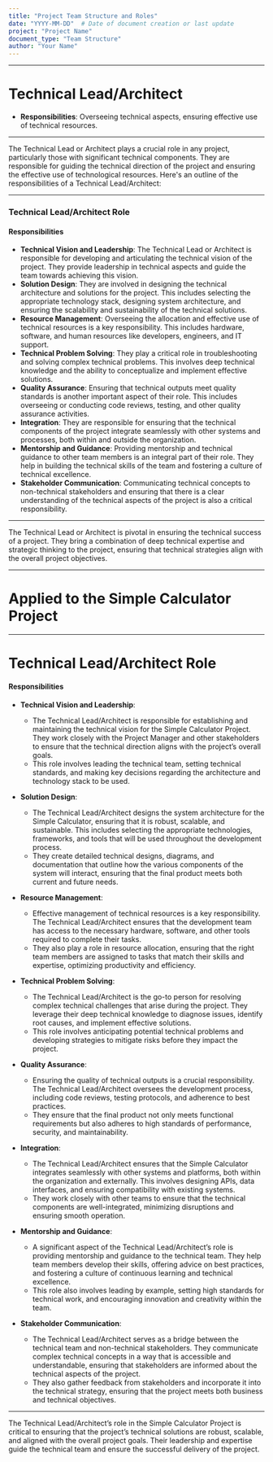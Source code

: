 ```yaml
---
title: "Project Team Structure and Roles"
date: "YYYY-MM-DD"  # Date of document creation or last update
project: "Project Name"
document_type: "Team Structure"
author: "Your Name"
---
```

---
# Technical Lead/Architect

- **Responsibilities**: Overseeing technical aspects, ensuring effective use of technical resources.

---
The Technical Lead or Architect plays a crucial role in any project, particularly those with significant technical components. They are responsible for guiding the technical direction of the project and ensuring the effective use of technological resources. Here's an outline of the responsibilities of a Technical Lead/Architect:

---

### Technical Lead/Architect Role

#### Responsibilities
- **Technical Vision and Leadership**: The Technical Lead or Architect is responsible for developing and articulating the technical vision of the project. They provide leadership in technical aspects and guide the team towards achieving this vision.
- **Solution Design**: They are involved in designing the technical architecture and solutions for the project. This includes selecting the appropriate technology stack, designing system architecture, and ensuring the scalability and sustainability of the technical solutions.
- **Resource Management**: Overseeing the allocation and effective use of technical resources is a key responsibility. This includes hardware, software, and human resources like developers, engineers, and IT support.
- **Technical Problem Solving**: They play a critical role in troubleshooting and solving complex technical problems. This involves deep technical knowledge and the ability to conceptualize and implement effective solutions.
- **Quality Assurance**: Ensuring that technical outputs meet quality standards is another important aspect of their role. This includes overseeing or conducting code reviews, testing, and other quality assurance activities.
- **Integration**: They are responsible for ensuring that the technical components of the project integrate seamlessly with other systems and processes, both within and outside the organization.
- **Mentorship and Guidance**: Providing mentorship and technical guidance to other team members is an integral part of their role. They help in building the technical skills of the team and fostering a culture of technical excellence.
- **Stakeholder Communication**: Communicating technical concepts to non-technical stakeholders and ensuring that there is a clear understanding of the technical aspects of the project is also a critical responsibility.

---

The Technical Lead or Architect is pivotal in ensuring the technical success of a project. They bring a combination of deep technical expertise and strategic thinking to the project, ensuring that technical strategies align with the overall project objectives.

---
# Applied to the Simple Calculator Project 

---
# Technical Lead/Architect Role

#### Responsibilities

- **Technical Vision and Leadership**:
  - The Technical Lead/Architect is responsible for establishing and maintaining the technical vision for the Simple Calculator Project. They work closely with the Project Manager and other stakeholders to ensure that the technical direction aligns with the project’s overall goals.
  - This role involves leading the technical team, setting technical standards, and making key decisions regarding the architecture and technology stack to be used.

- **Solution Design**:
  - The Technical Lead/Architect designs the system architecture for the Simple Calculator, ensuring that it is robust, scalable, and sustainable. This includes selecting the appropriate technologies, frameworks, and tools that will be used throughout the development process.
  - They create detailed technical designs, diagrams, and documentation that outline how the various components of the system will interact, ensuring that the final product meets both current and future needs.

- **Resource Management**:
  - Effective management of technical resources is a key responsibility. The Technical Lead/Architect ensures that the development team has access to the necessary hardware, software, and other tools required to complete their tasks.
  - They also play a role in resource allocation, ensuring that the right team members are assigned to tasks that match their skills and expertise, optimizing productivity and efficiency.

- **Technical Problem Solving**:
  - The Technical Lead/Architect is the go-to person for resolving complex technical challenges that arise during the project. They leverage their deep technical knowledge to diagnose issues, identify root causes, and implement effective solutions.
  - This role involves anticipating potential technical problems and developing strategies to mitigate risks before they impact the project.

- **Quality Assurance**:
  - Ensuring the quality of technical outputs is a crucial responsibility. The Technical Lead/Architect oversees the development process, including code reviews, testing protocols, and adherence to best practices.
  - They ensure that the final product not only meets functional requirements but also adheres to high standards of performance, security, and maintainability.

- **Integration**:
  - The Technical Lead/Architect ensures that the Simple Calculator integrates seamlessly with other systems and platforms, both within the organization and externally. This involves designing APIs, data interfaces, and ensuring compatibility with existing systems.
  - They work closely with other teams to ensure that the technical components are well-integrated, minimizing disruptions and ensuring smooth operation.

- **Mentorship and Guidance**:
  - A significant aspect of the Technical Lead/Architect’s role is providing mentorship and guidance to the technical team. They help team members develop their skills, offering advice on best practices, and fostering a culture of continuous learning and technical excellence.
  - This role also involves leading by example, setting high standards for technical work, and encouraging innovation and creativity within the team.

- **Stakeholder Communication**:
  - The Technical Lead/Architect serves as a bridge between the technical team and non-technical stakeholders. They communicate complex technical concepts in a way that is accessible and understandable, ensuring that stakeholders are informed about the technical aspects of the project.
  - They also gather feedback from stakeholders and incorporate it into the technical strategy, ensuring that the project meets both business and technical objectives.

---

The Technical Lead/Architect’s role in the Simple Calculator Project is critical to ensuring that the project’s technical solutions are robust, scalable, and aligned with the overall project goals. Their leadership and expertise guide the technical team and ensure the successful delivery of the project.